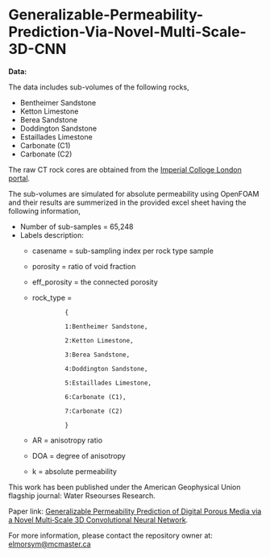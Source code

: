 # Generalizable-Permeability-Prediction-Via-Novel-Multi-Scale-3D-CNN

**Data:**

The data includes sub-volumes of the following rocks,
  - Bentheimer Sandstone 
  - Ketton Limestone
  - Berea Sandstone
  - Doddington Sandstone
  - Estaillades Limestone
  - Carbonate (C1)
  - Carbonate (C2)

The raw CT rock cores are obtained from the [Imperial Colloge London portal](https://www.imperial.ac.uk/earth-science/research/research-groups/pore-scale-modelling/micro-ct-images-and-networks/).

The sub-volumes are simulated for absolute permeability using OpenFOAM and their results are summerized in the provided excel sheet having the following information,

 - Number of sub-samples = 65,248
 - Labels description:
    - casename = sub-sampling index per rock type sample
    - porosity = ratio of void fraction
    - eff_porosity = the connected porosity
    - rock_type = 
                   
                   {
                   
                   1:Bentheimer Sandstone,
                   
                   2:Ketton Limestone,
                   
                   3:Berea Sandstone,
                   
                   4:Doddington Sandstone,
                   
                   5:Estaillades Limestone,
                   
                   6:Carbonate (C1),
                   
                   7:Carbonate (C2)
                   
                   }
                   
    - AR = anisotropy ratio
    - DOA = degree of anisotropy
    - k = absolute permeability



This work has been published under the American Geophysical Union flagship journal: Water Rseourses Research.

Paper link: [Generalizable Permeability Prediction of Digital Porous Media via a Novel Multi‐Scale 3D Convolutional Neural Network](https://www.researchgate.net/publication/359154090_Generalizable_Permeability_Prediction_of_Digital_Porous_Media_via_a_Novel_Multi-Scale_3D_Convolutional_Neural_Network).

For more information, please contact the repository owner at: elmorsym@mcmaster.ca
